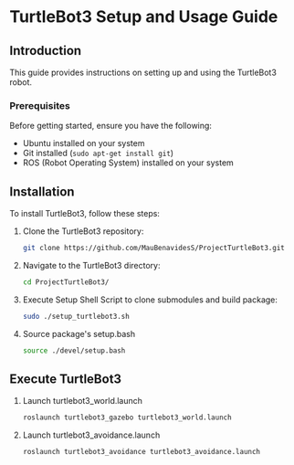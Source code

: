 # TurtleBot3 Setup and Usage Guide

## Introduction

This guide provides instructions on setting up and using the TurtleBot3 robot.

### Prerequisites

Before getting started, ensure you have the following:

* Ubuntu installed on your system
* Git installed (`sudo apt-get install git`)
* ROS (Robot Operating System) installed on your system

## Installation

To install TurtleBot3, follow these steps:

1. Clone the TurtleBot3 repository:
   ```bash
   git clone https://github.com/MauBenavidesS/ProjectTurtleBot3.git
2. Navigate to the TurtleBot3 directory:
    ```bash
    cd ProjectTurtleBot3/
3. Execute Setup Shell Script to clone submodules and build package:
    ```bash
    sudo ./setup_turtlebot3.sh
4. Source package's setup.bash
    ```bash
    source ./devel/setup.bash
## Execute TurtleBot3
1. Launch turtlebot3_world.launch
    ```bash
    roslaunch turtlebot3_gazebo turtlebot3_world.launch
2. Launch turtlebot3_avoidance.launch
    ```bash
    roslaunch turtlebot3_avoidance turtlebot3_avoidance.launch
